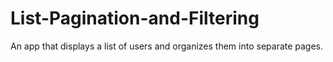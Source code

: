 # List-Pagination-and-Filtering
An app that displays a list of users and organizes them into separate pages.
